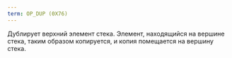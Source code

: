 ```yaml
---
term: OP_DUP (0X76)
---
```


Дублирует верхний элемент стека. Элемент, находящийся на вершине стека, таким образом копируется, и копия помещается на вершину стека.
